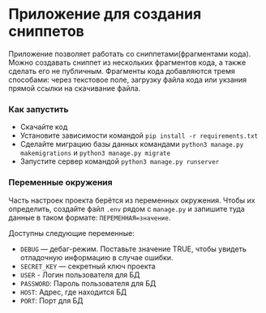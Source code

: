 # Приложение для создания сниппетов

Приложение позволяет работать со сниппетами(фрагментами кода). Можно создавать сниппет из нескольких фрагментов кода, а также сделать его не публичным. Фрагменты кода добавляются тремя способами: через текстовое поле, загрузку файла кода или укзания прямой ссылки на скачивание файла.


### Как запустить

- Скачайте код
- Установите зависимости командой `pip install -r requirements.txt`
- Сделайте миграцию базы данных командами `python3 manage.py makemigrations` и
`python3 manage.py migrate`
- Запустите сервер командой `python3 manage.py runserver`


### Переменные окружения

Часть настроек проекта берётся из переменных окружения. Чтобы их определить, создайте файл `.env` рядом с `manage.py` и запишите туда данные в таком формате: `ПЕРЕМЕННАЯ=значение`.

Доступны следующие переменные:
- `DEBUG` — дебаг-режим. Поставьте значение TRUE, чтобы увидеть отладочную информацию в случае ошибки.
- `SECRET_KEY` — секретный ключ проекта
- `USER` - Логин пользователя для БД
- `PASSWORD`: Пароль пользователя для БД
- `HOST`: Адрес, где находится БД
- `PORT`: Порт для БД


